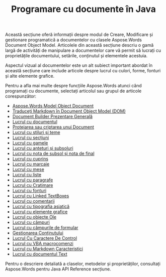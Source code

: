 ﻿---
title: Programare cu documente în Java
second_title: Aspose.Words pentru Java
articleTitle: Programare cu documente
linktitle: Programare cu documente
type: docs
description: "Utilizați clasele Aspose.Words Document Object Model pentru a crea, modifica și gestiona programatic documente cu Java. Lucrați cu proprietățile, setările și conținutul documentului, precum și cu aspectul documentului prin gestionarea culorilor, formelor, fonturilor și a altor elemente grafice."
weight: 340
url: /ro/java/programming-with-documents/
---

Această secțiune oferă informații despre modul de Creare, Modificare și gestionare programatică a documentelor cu clasele Aspose.Words Document Object Model. Articolele din această secțiune descriu o gamă largă de activități de manipulare a documentelor care vă permit să lucrați cu proprietățile documentului, setările, conținutul și elementele acestuia.

Aspectul vizual al documentelor este un alt subiect important abordat în această secțiune care include articole despre lucrul cu culori, forme, fonturi și alte elemente grafice.

Pentru a afla mai multe despre funcțiile Aspose.Words atunci când programați cu documente, selectați articolul sau grupul de articole corespunzător:

- [Aspose.Words Model Obiect Document](/words/java/aspose-words-document-object-model/)
- [Traduceți Markdown în Document Object Model (DOM)](/words/java/translate-markdown-to-document-object-model/)
- [Document Builder Prezentare Generală](/words/java/document-builder-overview/)
- [Lucrul cu documentul](/words/java/working-with-document/)
- [Protejarea sau criptarea unui Document](/words/java/protect-or-encrypt-a-document/)
- [Lucrul cu stiluri și teme](/words/java/working-with-styles/)
- [Lucrul cu secțiuni](/words/java/working-with-sections/)
- [Lucrul cu gamele](/words/java/working-with-ranges/)
- [Lucrul cu anteturi și subsoluri](/words/java/working-with-headers-and-footers/)
- [Lucrul cu nota de subsol și nota de final](/words/java/working-with-footnote-and-endnote/)
- [Lucrul cu cuprins](/words/java/working-with-table-of-contents/)
- [Lucrul cu marcaje](/words/java/working-with-bookmarks/)
- [Lucrul cu mese](/words/java/working-with-tables/)
- [Lucrul cu liste](/words/java/working-with-lists/)
- [Lucrul cu paragrafe](/words/java/working-with-paragraphs/)
- [Lucrul cu Cratimare](/words/java/working-with-hyphenation/)
- [Lucrul cu fonturi](/words/java/working-with-fonts/)
- [Lucrul cu Linked TextBoxes](/words/java/working-with-linked-textboxes/)
- [Lucrul cu comentarii](/words/java/working-with-comments/)
- [Lucrul cu tipografia asiatică](/words/java/working-with-asian-typography/)
- [Lucrul cu elemente grafice](/words/java/working-with-graphic-elements/)
- [Lucrul cu obiecte Ole](/words/java/working-with-ole-objects/)
- [Lucrul cu câmpuri](/words/java/working-with-fields/)
- [Lucrul cu câmpurile de formular](/words/java/working-with-form-fields/)
- [Gestionarea Conținutului](/words/java/contents-management/)
- [Lucrul Cu Caractere De Control](/words/java/working-with-control-characters/)
- [Lucrul cu VBA macrocomenzi](/words/java/working-with-vba-macros/)
- [Lucrul cu Markdown Caracteristici](/words/java/working-with-markdown-features/)
- [Lucrul cu documentul Text](/words/java/working-with-text-document/)

Pentru o descriere detaliată a claselor, metodelor și proprietăților, consultați Aspose.Words pentru Java API Reference secțiune.
